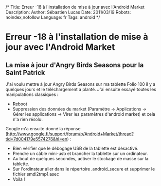 /*
Title: Erreur -18 à l'installation de mise à jour avec l'Android Market
Description: 
Author: Sébastien Lucas
Date: 2011/03/19
Robots: noindex,nofollow
Language: fr
Tags: android
*/
# Erreur -18 à l'installation de mise à jour avec l'Android Market

## La mise à jour d'Angry Birds Seasons pour la Saint Patrick
J'ai voulu mettre à jour Angry Birds Seasons sur ma tablette Folio 100 il y a quelques jours et le téléchargement a planté. J'ai ensuite essayé toutes les manipulations classiques : 
*	Reboot
*	Suppression des données du market (Paramètre -> Applications -> Gérer les applications -> Virer les paramètres d'android market)
et cela n'a rien résolu.

Google m'a ensuite donné la réponse (http://www.google.fi/support/forum/p/Android+Market/thread?tid=7d004179e5574276&hl=en) :
*	Bien vérifier que le débogage USB de la tablette  est désactivé.
*	Prendre un câble mini-usb et brancher la tablette sur un ordinateur.
*	Au bout de quelques secondes, activer le stockage de masse sur la tablette.
*	Sur l'ordinateur aller dans le répertoire .android_secure et supprimer le fichier smdl2tmp1.asec
*	Voila !







